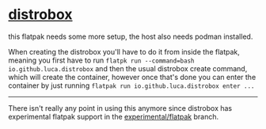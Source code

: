 # [distrobox](https://github.com/89luca89/distrobox)

this flatpak needs some more setup, the host also needs podman installed.

When creating the distrobox you'll have to do it from inside the flatpak, meaning you first have to run `flatpk run --command=bash io.github.luca.distrobox` and then the usual distrobox create command, which will create the container, however once that's done you can enter the container by just running `flatpak run io.github.luca.distrobox enter ...`

---

There isn't really any point in using this anymore since distrobox has experimental flatpak support in the [experimental/flatpak](https://github.com/89luca89/distrobox/tree/experiment/flatpak) branch.
